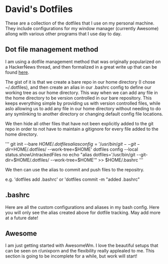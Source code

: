 # David's Dotfiles

These are a collection of the dotfiles that I use on my personal machine. They include configurations for my window manager (currently Awesome) allong with various other programs that I use day to day.

## Dot file management method

I am using a dotfile management method that was originally popularized on a HackerNews thread, and then formalized in a great write up that can be found [here](https://www.atlassian.com/git/tutorials/dotfiles).

The gist of it is that we create a bare repo in our home directory (I chose ~/.dotfiles), and then create an alias in our .bashrc config to define our working tree as our home directory. This way when we can add any file in the home directory to be version controlled in our bare repository. This keeps everything simple by providing us with version controlled files, while aslo allowing us to add any file in our home directory without needing to do any symlinking to another directory or changing default config file locations.

We then hide all other files that have not been explicitly added to the git repo in order to not have to maintain a gitignore for every file added to the home directory. 

'''
git init --bare $HOME/.dotfiles
alias config='/usr/bin/git --git-dir=$HOME/.dotfiles/ --work-tree=$HOME'
dotfiles config --local status.showUntrackedFiles no
echo "alias dotfiles='/usr/bin/git --git-dir=$HOME/.dotfiles/ --work-tree=$HOME'" >> $HOME/.bashrc
'''

We then can use the alias to commit and push files to the repositry. 

e.g. 'dotfiles add .bashrc'
  or 
     'dotfiles commit -m "added .bashrc"
     
## .bashrc

Here are all the custom configurations and aliases in my bash config. Here you will only see the alias created above for dotfile tracking. May add more at a future date!

## Awesome

I am just getting started with AwesomeWm. I love the beautiful setups that can be seen on r/unixporn and the flexibility really applealed to me. This section is going to be incomplete for a while, but work will start!
